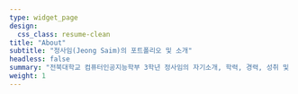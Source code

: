 ```yaml
---
type: widget_page
design:
  css_class: resume-clean
title: "About"
subtitle: "정사임(Jeong Saim)의 포트폴리오 및 소개"
headless: false
summary: "전북대학교 컴퓨터인공지능학부 3학년 정사임의 자기소개, 학력, 경력, 성취 및 연락처 페이지입니다."
weight: 1
---
```


